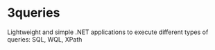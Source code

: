 # 3queries
Lightweight and simple .NET applications to execute different types of queries: SQL, WQL, XPath
